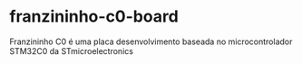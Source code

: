 # franzininho-c0-board
Franzininho C0  é uma placa desenvolvimento baseada no microcontrolador STM32C0 da STmicroelectronics
